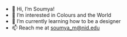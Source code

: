 - 👋 Hi, I’m Soumya!
- 👀 I’m interested in Colours and the World
- 🌱 I’m currently learning how to be a designer
- 📫 Reach me at soumya_m@nid.edu

<!---
Soumya-mtw/Soumya-mtw is a ✨ special ✨ repository because its `README.md` (this file) appears on your GitHub profile.
You can click the Preview link to take a look at your changes.
--->
